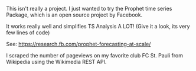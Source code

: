 This isn't really a project. I just wanted to try the Prophet time series Package, which is an open source project by Facebook.

It works really well and simplifies TS Analysis A LOT! (Give it a look, its very few lines of code)  

See: https://research.fb.com/prophet-forecasting-at-scale/

I scraped the number of pageviews on my favorite club FC St. Pauli from Wikipedia using the Wikimedia REST API.  
